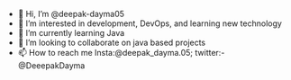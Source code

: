 - 👋 Hi, I’m @deepak-dayma05
- 👀 I’m interested in development, DevOps, and learning new technology
- 🌱 I’m currently learning Java
- 💞️ I’m looking to collaborate on java based projects
- 📫 How to reach me Insta:@deepak_dayma.05; twitter:- @DeeepakDayma

<!---
deepak-dayma05/deepak-dayma05 is a ✨ special ✨ repository because its `README.md` (this file) appears on your GitHub profile.
You can click the Preview link to take a look at your changes.
--->
